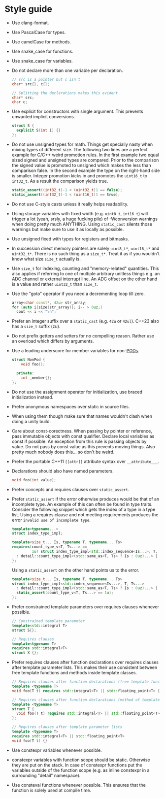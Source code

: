 # Style guide
- Use clang-format.

- Use PascalCase for types.

- Use camelCase for methods.

- Use snake_case for functions.

- Use snake_case for variables.

- Do not declare more than one variable per declaration.
  ```cpp
  // src is a pointer but c isn't
  char* src{}, c{};

  // Splitting the declarations makes this evident
  char* src;
  char c;
  ```

- Use explicit for constructors with single argument. This prevents unwanted implicit conversions.
  ```cpp
  struct S {
    explicit S(int i) {}
  };
  ```

- Do not use unsigned types for math. Things get specially nasty when mixing types of different size. The following two lines are a perfect example for C/C++ weird promotion rules. In the first example two equal sized signed and unsigned types are compared. Prior to the comparison the signed value is promoted to unsigned which makes the less than comparison false. In the second example the type on the right-hand side is smaller. Integer promotion kicks in and promotes the `uint16_t` to `int32_t`. As a result the comparison yields true.
  ```cpp
  static_assert((int32_t)-1 < (uint32_t)1 == false);
  static_assert((int32_t)-1 < (uint16_t)1 == true);
  ```

- Do not use C-style casts unless it really helps readability.

- Using storage variables with fixed width (e.g. `uint8_t`, `int16_t`) will trigger a lot (yeah, srsly, a huge fucking pile) of -Wconversion warnings when doing pretty much ANYTHING. Using `static_cast` silents those warnings but make sure to use it as locally as possible.

- Use unsigned fixed with types for registers and bitmasks.

- In succession direct memory pointers are solely `uint8_t*`, `uint16_t*` and `uint32_t*`. There is no such thing as a `size_t*`. Treat it as if you wouldn't know what size `size_t` actually is.

- Use `size_t` for indexing, counting and "memory-related" quantities. This also applies if referring to one of multiple arbitrary unitless things e.g. an ADC channel or external interrupt line. An ADC offset on the other hand is a value and rather `uint32_t` than `size_t`.

- Use the "goto" operator if you need a decrementing loop till zero.
  ```cpp
  array<char const*, 42u> str_array;
  for (auto i{size(str_array)}; i-- > 0uz;)
    cout << i << "\n";
  ```

- Prefer an integer suffix over a `static_cast` (e.g. `42u` or `42ul`). C++23 also has a `size_t` suffix (zu).

- Do not prefix getters and setters for no compelling reason. Rather use an overload which differs by arguments.

- Use a leading underscore for member variables for non-[PODs](https://en.cppreference.com/w/cpp/named_req/PODType).
  ```cpp
  struct NonPod {
      void foo();

    private:
      int _member{};
  };
  ```

- Do not use the assignment operator for initialization, use braced initialization instead.

- Prefer anonymous namespaces over static in source files.

- When using them though make sure that names wouldn't clash when doing a unity build.

- Care about const-corectness. When passing by pointer or reference, pass immutable objects with const qualifier. Declare local variables as const if possible. An exception from this rule is passing objects by value. Do not pass by const value as this prevents moving things. Also pretty much nobody does this... so don't be weird.

- Prefer the portable C++11 `[[attr]]` attribute syntax over `__attribute___`.

- Declarations should also have named parameters.
  ```cpp
  void foo(int value);
  ```

- Prefer concepts and requires clauses over `static_assert`.

- Prefer `static_assert` if the error otherwise produces would be that of an incomplete type. An example of this can often be found in type traits. Consider the following snippet which gets the index of a type in a type list. Using a requires clause and not meeting requirements produces the error `invalid use of incomplete type`.
  ```cpp
  template<typename...>
  struct index_type_impl;

  template<size_t... Is, typename T, typename... Ts>
  requires(count_type_v<T, Ts...> ==
           1u) struct index_type_impl<std::index_sequence<Is...>, T, Ts...>
    : detail::count_type_impl<(std::same_as<T, Ts> ? Is : 0uz)...> {
  };
  ```

  Using a `static_assert` on the other hand points us to the error.
  ```cpp
  template<size_t... Is, typename T, typename... Ts>
  struct index_type_impl<std::index_sequence<Is...>, T, Ts...>
    : detail::count_type_impl<(std::same_as<T, Ts> ? Is : 0uz)...> {
    static_assert(count_type_v<T, Ts...> == 1u);
  };
  ```  

- Prefer constrained template parameters over requires clauses whenever possible.
  ```cpp
  // Constrained template parameter
  template<std::integral T>
  struct S{};

  // Requires clauses
  template<typename T>
  requires std::integral<T>
  struct X {};
  ```

- Prefer requires clauses after function declarations over requires clauses after template parameter lists. This makes their use consistent between free template functions and methods inside template classes.
  ```cpp
  // Requires clauses after function declarations (free template function)
  template <typename T>
  void foo(T t) requires std::integral<T> || std::floating_point<T> {}

  // Requires clauses after function declarations (method of templateds class)
  template <typename T>
  struct T {
    void foo(T t) requires std::integral<T> || std::floating_point<T> {}
  };

  // Requires clauses after template parameter lists
  template <typename T>
  requires std::integral<T> || std::floating_point<T>
  void foo(T t) {}
  ```

- Use constexpr variables whenever possible.

- constexpr variables with function scope should be static. Otherwise they are put on the stack. In case of constexpr functions put the variables outside of the function scope (e.g. as inline constexpr in a surrounding "detail" namespace).

- Use consteval functions whenever possible. This ensures that the function is solely used at compile time.